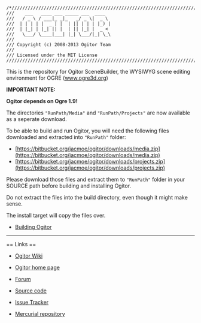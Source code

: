 ```
/*/////////////////////////////////////////////////////////////////////////////////
///    ___   ____ ___ _____ ___  ____
///   / _ \ / ___|_ _|_   _/ _ \|  _ \
///  | | | | |  _ | |  | || | | | |_) |
///  | |_| | |_| || |  | || |_| |  _ <
///   \___/ \____|___| |_| \___/|_| \_\
///
/// Copyright (c) 2008-2013 Ogitor Team
///
/// Licensed under the MIT License
///////////////////////////////////////////////////////////////////////////////////*
```

This is the repository for Ogitor SceneBuilder, the WYSIWYG scene editing environment for OGRE (www.ogre3d.org)


**IMPORTANT NOTE:**

**Ogitor depends on Ogre 1.9!**


The directories ```"RunPath/Media"``` and ```"RunPath/Projects"``` are now available as a seperate download.

To be able to build and run Ogitor, you will need the following files downloaded and extracted into ```"RunPath"``` folder:

* [https://bitbucket.org/jacmoe/ogitor/downloads/media.zip](https://bitbucket.org/jacmoe/ogitor/downloads/media.zip)
* [https://bitbucket.org/jacmoe/ogitor/downloads/projects.zip](https://bitbucket.org/jacmoe/ogitor/downloads/projects.zip)

Please download those files and extract them to ```"RunPath"``` folder in your SOURCE path before building and installing Ogitor.

Do not extract the files into the build directory, even though it might make sense.

The install target will copy the files over.

* [Building Ogitor](https://bitbucket.org/jacmoe/ogitor/wiki/Building_Ogitor)

----

== Links ==

* [Ogitor Wiki](https://www.ogitor.org/wiki/Home)

* [Ogitor home page](http://www.ogitor.org/)

* [Forum](http://forum.ogitor.org/)

* [Source code](https://bitbucket.org/jacmoe/ogitor/src)

* [Issue Tracker](http://tracker.ogitor.org/projects/ogitor)

* [Mercurial repository](https://bitbucket.org/jacmoe/ogitor)
